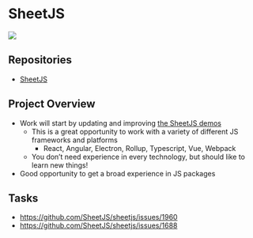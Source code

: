 # SheetJS

![](https://i.imgur.com/gNLehj0.png)

## Repositories

- [SheetJS](https://github.com/MLH-Fellowship/sheetjs)

## Project Overview

- Work will start by updating and improving [the SheetJS demos](https://github.com/SheetJS/sheetjs/tree/master/demos)
  - This is a great opportunity to work with a variety of different JS frameworks and platforms
    - React, Angular, Electron, Rollup, Typescript, Vue, Webpack
  - You don’t need experience in every technology, but should like to learn new things! 
 - Good opportunity to get a broad experience in JS packages

## Tasks

- https://github.com/SheetJS/sheetjs/issues/1960
- https://github.com/SheetJS/sheetjs/issues/1688
